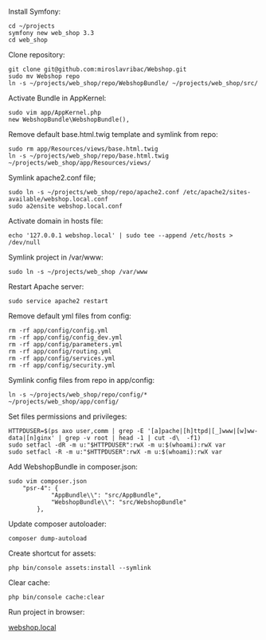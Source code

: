 Install Symfony:
   
    cd ~/projects
    symfony new web_shop 3.3
    cd web_shop
    
Clone repository:

    git clone git@github.com:miroslavribac/Webshop.git
    sudo mv Webshop repo
    ln -s ~/projects/web_shop/repo/WebshopBundle/ ~/projects/web_shop/src/
    
    
Activate Bundle in AppKernel:

    sudo vim app/AppKernel.php
    new WebshopBundle\WebshopBundle(),
    
Remove default base.html.twig template and symlink from repo:

    sudo rm app/Resources/views/base.html.twig
    ln -s ~/projects/web_shop/repo/base.html.twig ~/projects/web_shop/app/Resources/views/
    
Symlink apache2.conf file;

    sudo ln -s ~/projects/web_shop/repo/apache2.conf /etc/apache2/sites-available/webshop.local.conf
    sudo a2ensite webshop.local.conf
    
Activate domain in hosts file:

    echo '127.0.0.1 webshop.local' | sudo tee --append /etc/hosts > /dev/null
    
Symlink project in /var/www:

    sudo ln -s ~/projects/web_shop /var/www 
    
Restart Apache server:

    sudo service apache2 restart
    
Remove default yml files from config:
    
    rm -rf app/config/config.yml
    rm -rf app/config/config_dev.yml
    rm -rf app/config/parameters.yml
    rm -rf app/config/routing.yml
    rm -rf app/config/services.yml
    rm -rf app/config/security.yml
    
Symlink config files from repo in app/config:

    ln -s ~/projects/web_shop/repo/config/* ~/projects/web_shop/app/config/
    
Set files permissions and privileges:

    HTTPDUSER=$(ps axo user,comm | grep -E '[a]pache|[h]ttpd|[_]www|[w]ww-data|[n]ginx' | grep -v root | head -1 | cut -d\  -f1)
    sudo setfacl -dR -m u:"$HTTPDUSER":rwX -m u:$(whoami):rwX var
    sudo setfacl -R -m u:"$HTTPDUSER":rwX -m u:$(whoami):rwX var
    
Add WebshopBundle in composer.json:

    sudo vim composer.json 
    	"psr-4": {
                "AppBundle\\": "src/AppBundle",
    	        "WebshopBundle\\": "src/WebshopBundle"
            },
            
Update composer autoloader:

    composer dump-autoload
    
Create shortcut for assets:

    php bin/console assets:install --symlink
    
Clear cache:

    php bin/console cache:clear
    
Run project in browser:

<a href="http://webshop.local" target="_blank">webshop.local</a>
    
    
   

    
    

    
    